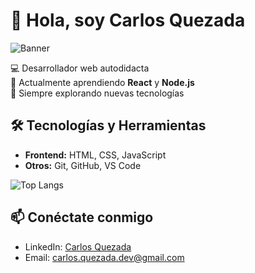 # 👋 Hola, soy Carlos Quezada

![Banner](https://i.imgur.com/Q8qOtvY.png)

💻 Desarrollador web autodidacta  
🚀 Actualmente aprendiendo **React** y **Node.js**  
🌱 Siempre explorando nuevas tecnologías

## 🛠️ Tecnologías y Herramientas
- **Frontend:** HTML, CSS, JavaScript
- **Otros:** Git, GitHub, VS Code

![Top Langs](https://github-readme-stats.vercel.app/api/top-langs/?username=carlosQ2031&layout=compact&theme=radical)

## 📫 Conéctate conmigo
- LinkedIn: [Carlos Quezada](https://www.linkedin.com/in/carlos-quezada-web)
- Email: [carlos.quezada.dev@gmail.com](mailto:carlos.quezada.dev@gmail.com)
